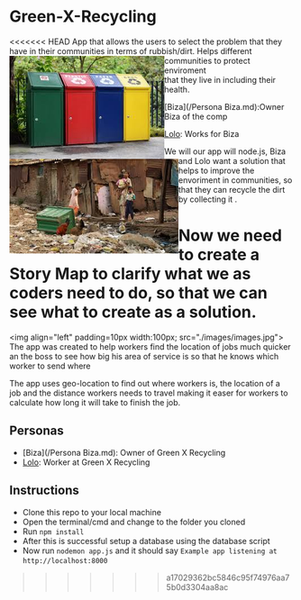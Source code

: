 # Green-X-Recycling

<<<<<<< HEAD
App that allows the users to select the problem that they have in their communities in terms of rubbish/dirt.
<img align="left" padding=10px src="./images/images (1).jpg">
Helps different communities to protect enviroment<br> that they live in including their health.
<img align="left" padding=10px src="./images/images.jpg">
* [Biza](/Persona Biza.md):Owner Biza of the comp

* [Lolo](/Persona_Lolo.md): Works for Biza

We will our app will node.js,
Biza and Lolo want a solution that helps to improve the envoriment in communities, so that they can recycle the dirt by collecting it .

Now we need to create a Story Map to clarify what we as coders need to do, so that we can see what to create as a solution.
=======
<img align="left" padding=10px width:100px; src="./images/images.jpg">
The app was created to help workers find the location of jobs much quicker an the boss to see how big his area of service is so that he knows which worker to send where

The app uses geo-location to find out where workers is, the location of a job and the distance workers needs to travel making it easer for workers to calculate how long it will take to finish the job.

## Personas
* [Biza](/Persona Biza.md): Owner of Green X Recycling
* [Lolo](/Persona_Lolo.md): Worker at Green X Recycling

## Instructions
* Clone this repo to your local machine
* Open the terminal/cmd and change to the folder you cloned
* Run ```npm install```
* After this is successful setup a database using the database script
* Now run ```nodemon app.js``` and it should say ```Example app listening at http://localhost:8000```
>>>>>>> a17029362bc5846c95f74976aa75b0d3304aa8ac
